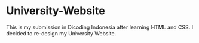 # University-Website
This is my submission in Dicoding Indonesia after learning HTML and CSS. I decided to re-design my University Website.

